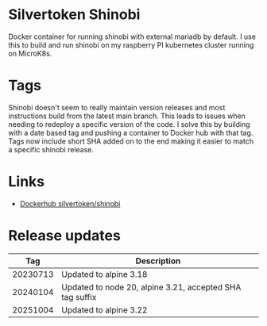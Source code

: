 # Silvertoken Shinobi
Docker container for running shinobi with external mariadb by default.  I use this to build and run shinobi on my raspberry PI kubernetes cluster running on MicroK8s.

# Tags
Shinobi doesn't seem to really maintain version releases and most instructions build from the latest main branch.  This leads to issues when needing to redeploy a specific version of the code.  I solve this by building with a date based tag and pushing a container to Docker hub with that tag. Tags now include short SHA added on to the end making it easier to match a specific shinobi release.

# Links
* [Dockerhub silvertoken/shinobi](https://hub.docker.com/r/silvertoken/shinobi)

# Release updates
| Tag | Description |
| -------- | ------------------------- |
| 20230713 | Updated to alpine 3.18 |
| 20240104 | Updated to node 20, alpine 3.21, accepted SHA tag suffix |
| 20251004 | Updated to alpine 3.22 |
